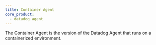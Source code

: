```yaml
---
title: Container Agent
core_product:
  - datadog agent
---
```

The Container Agent is the version of the Datadog Agent that runs on a containerized environment.